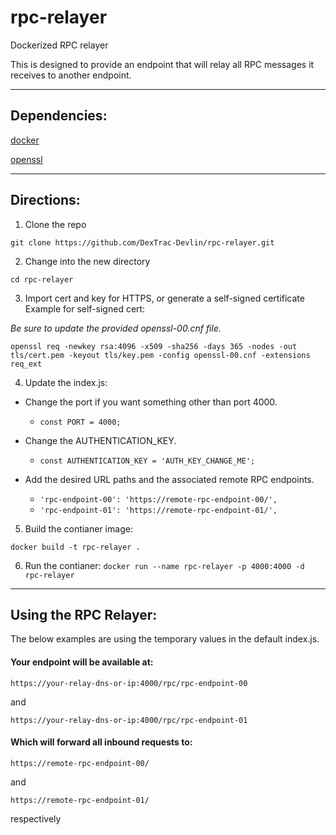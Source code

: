 # rpc-relayer
Dockerized RPC relayer

This is designed to provide an endpoint that will relay all RPC messages it receives to another endpoint.

---

## Dependencies:
[docker](https://docs.docker.com/engine/install/)


[openssl](https://www.openssl.org/source/)

---

## Directions:
1. Clone the repo 

`git clone https://github.com/DexTrac-Devlin/rpc-relayer.git`

2. Change into the new directory

`cd rpc-relayer`

3. Import cert and key for HTTPS, or generate a self-signed certificate
Example for self-signed cert:

_Be sure to update the provided openssl-00.cnf file._

`openssl req -newkey rsa:4096 -x509 -sha256 -days 365 -nodes -out tls/cert.pem -keyout tls/key.pem -config openssl-00.cnf -extensions req_ext`

4. Update the index.js:

* Change the port if you want something other than port 4000.

    * `const PORT = 4000;`
* Change the AUTHENTICATION_KEY.

    * `const AUTHENTICATION_KEY = 'AUTH_KEY_CHANGE_ME';`
* Add the desired URL paths and the associated remote RPC endpoints.

    * `'rpc-endpoint-00': 'https://remote-rpc-endpoint-00/',`
    * `'rpc-endpoint-01': 'https://remote-rpc-endpoint-01/',`

5. Build the contianer image:

`docker build -t rpc-relayer .`

6. Run the contianer:
`docker run --name rpc-relayer -p 4000:4000 -d rpc-relayer`

---

## Using the RPC Relayer:

The below examples are using the temporary values in the default index.js.

#### Your endpoint will be available at:

`https://your-relay-dns-or-ip:4000/rpc/rpc-endpoint-00`

and

`https://your-relay-dns-or-ip:4000/rpc/rpc-endpoint-01`

#### Which will forward all inbound requests to:

`https://remote-rpc-endpoint-00/`

and

`https://remote-rpc-endpoint-01/`

respectively
